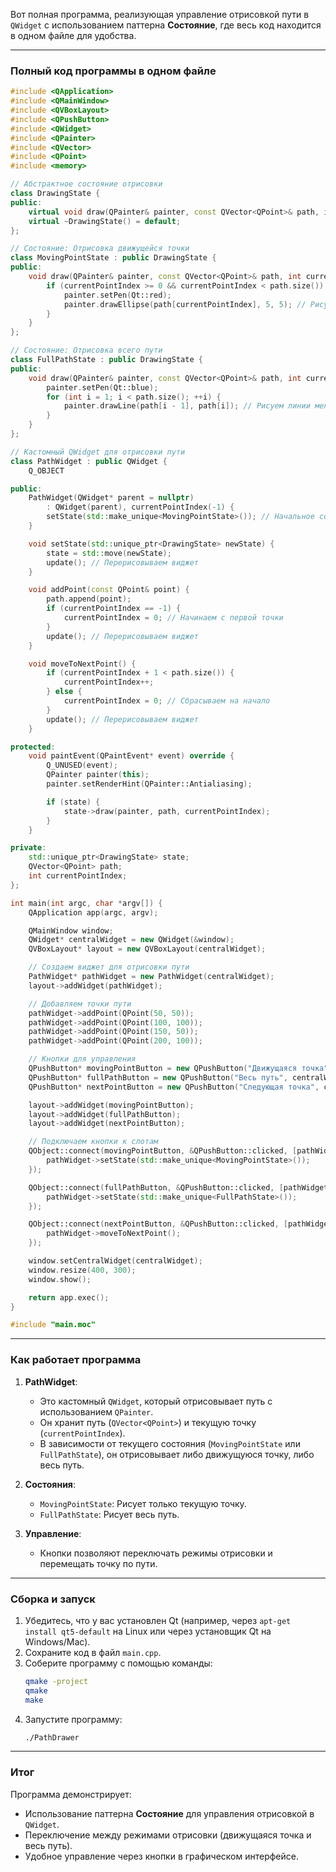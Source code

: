 Вот полная программа, реализующая управление отрисовкой пути в `QWidget` с использованием паттерна **Состояние**, где весь код находится в одном файле для удобства.

---

### Полный код программы в одном файле

```cpp
#include <QApplication>
#include <QMainWindow>
#include <QVBoxLayout>
#include <QPushButton>
#include <QWidget>
#include <QPainter>
#include <QVector>
#include <QPoint>
#include <memory>

// Абстрактное состояние отрисовки
class DrawingState {
public:
    virtual void draw(QPainter& painter, const QVector<QPoint>& path, int currentPointIndex) = 0;
    virtual ~DrawingState() = default;
};

// Состояние: Отрисовка движущейся точки
class MovingPointState : public DrawingState {
public:
    void draw(QPainter& painter, const QVector<QPoint>& path, int currentPointIndex) override {
        if (currentPointIndex >= 0 && currentPointIndex < path.size()) {
            painter.setPen(Qt::red);
            painter.drawEllipse(path[currentPointIndex], 5, 5); // Рисуем движущуюся точку
        }
    }
};

// Состояние: Отрисовка всего пути
class FullPathState : public DrawingState {
public:
    void draw(QPainter& painter, const QVector<QPoint>& path, int currentPointIndex) override {
        painter.setPen(Qt::blue);
        for (int i = 1; i < path.size(); ++i) {
            painter.drawLine(path[i - 1], path[i]); // Рисуем линии между точками
        }
    }
};

// Кастомный QWidget для отрисовки пути
class PathWidget : public QWidget {
    Q_OBJECT

public:
    PathWidget(QWidget* parent = nullptr)
        : QWidget(parent), currentPointIndex(-1) {
        setState(std::make_unique<MovingPointState>()); // Начальное состояние
    }

    void setState(std::unique_ptr<DrawingState> newState) {
        state = std::move(newState);
        update(); // Перерисовываем виджет
    }

    void addPoint(const QPoint& point) {
        path.append(point);
        if (currentPointIndex == -1) {
            currentPointIndex = 0; // Начинаем с первой точки
        }
        update(); // Перерисовываем виджет
    }

    void moveToNextPoint() {
        if (currentPointIndex + 1 < path.size()) {
            currentPointIndex++;
        } else {
            currentPointIndex = 0; // Сбрасываем на начало
        }
        update(); // Перерисовываем виджет
    }

protected:
    void paintEvent(QPaintEvent* event) override {
        Q_UNUSED(event);
        QPainter painter(this);
        painter.setRenderHint(QPainter::Antialiasing);

        if (state) {
            state->draw(painter, path, currentPointIndex);
        }
    }

private:
    std::unique_ptr<DrawingState> state;
    QVector<QPoint> path;
    int currentPointIndex;
};

int main(int argc, char *argv[]) {
    QApplication app(argc, argv);

    QMainWindow window;
    QWidget* centralWidget = new QWidget(&window);
    QVBoxLayout* layout = new QVBoxLayout(centralWidget);

    // Создаем виджет для отрисовки пути
    PathWidget* pathWidget = new PathWidget(centralWidget);
    layout->addWidget(pathWidget);

    // Добавляем точки пути
    pathWidget->addPoint(QPoint(50, 50));
    pathWidget->addPoint(QPoint(100, 100));
    pathWidget->addPoint(QPoint(150, 50));
    pathWidget->addPoint(QPoint(200, 100));

    // Кнопки для управления
    QPushButton* movingPointButton = new QPushButton("Движущаяся точка", centralWidget);
    QPushButton* fullPathButton = new QPushButton("Весь путь", centralWidget);
    QPushButton* nextPointButton = new QPushButton("Следующая точка", centralWidget);

    layout->addWidget(movingPointButton);
    layout->addWidget(fullPathButton);
    layout->addWidget(nextPointButton);

    // Подключаем кнопки к слотам
    QObject::connect(movingPointButton, &QPushButton::clicked, [pathWidget]() {
        pathWidget->setState(std::make_unique<MovingPointState>());
    });

    QObject::connect(fullPathButton, &QPushButton::clicked, [pathWidget]() {
        pathWidget->setState(std::make_unique<FullPathState>());
    });

    QObject::connect(nextPointButton, &QPushButton::clicked, [pathWidget]() {
        pathWidget->moveToNextPoint();
    });

    window.setCentralWidget(centralWidget);
    window.resize(400, 300);
    window.show();

    return app.exec();
}

#include "main.moc"
```

---

### Как работает программа

1. **PathWidget**:
   - Это кастомный `QWidget`, который отрисовывает путь с использованием `QPainter`.
   - Он хранит путь (`QVector<QPoint>`) и текущую точку (`currentPointIndex`).
   - В зависимости от текущего состояния (`MovingPointState` или `FullPathState`), он отрисовывает либо движущуюся точку, либо весь путь.

2. **Состояния**:
   - `MovingPointState`: Рисует только текущую точку.
   - `FullPathState`: Рисует весь путь.

3. **Управление**:
   - Кнопки позволяют переключать режимы отрисовки и перемещать точку по пути.

---

### Сборка и запуск

1. Убедитесь, что у вас установлен Qt (например, через `apt-get install qt5-default` на Linux или через установщик Qt на Windows/Mac).
2. Сохраните код в файл `main.cpp`.
3. Соберите программу с помощью команды:
   ```bash
   qmake -project
   qmake
   make
   ```
4. Запустите программу:
   ```bash
   ./PathDrawer
   ```

---

### Итог

Программа демонстрирует:
- Использование паттерна **Состояние** для управления отрисовкой в `QWidget`.
- Переключение между режимами отрисовки (движущаяся точка и весь путь).
- Удобное управление через кнопки в графическом интерфейсе.